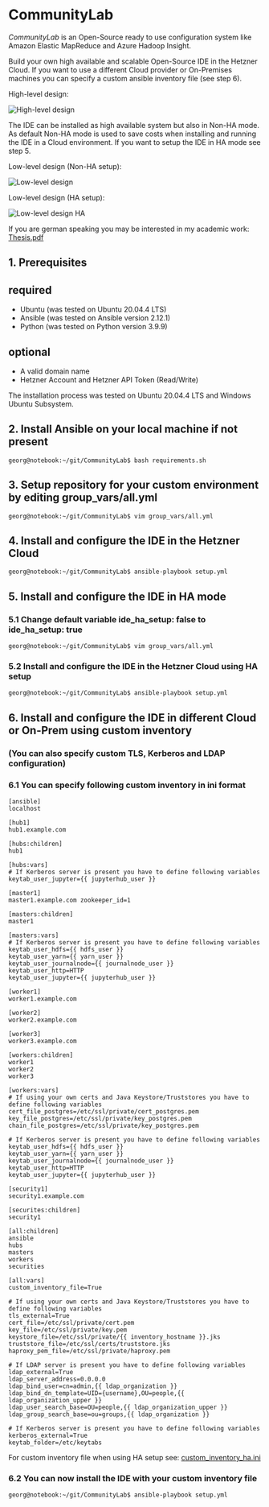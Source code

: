 # CommunityLab

_CommunityLab_ is an Open-Source ready to use configuration system like Amazon Elastic MapReduce and Azure Hadoop Insight.

Build your own high available and scalable Open-Source IDE in the Hetzner Cloud. If you want to use a different Cloud provider or On-Premises machines you can specify a custom ansible inventory file (see step 6).

High-level design:

![High-level design](https://github.com/GeorgSchulz/CommunityLab/blob/master/images/HLD.bmp?raw=True)

The IDE can be installed as high available system but also in Non-HA mode. As default Non-HA mode is used to save costs when installing and running the IDE in a Cloud environment. If you want to setup the IDE in HA mode see step 5.

Low-level design (Non-HA setup):

![Low-level design](https://github.com/GeorgSchulz/CommunityLab/blob/master/images/LLD_Non_HA.bmp?raw=True)

Low-level design (HA setup):

![Low-level design HA](https://github.com/GeorgSchulz/CommunityLab/blob/master/images/LLD_HA.bmp?raw=True)

If you are german speaking you may be interested in my academic work: [Thesis.pdf](Thesis.pdf)

## 1. Prerequisites
## required
- Ubuntu (was tested on Ubuntu 20.04.4 LTS)
- Ansible (was tested on Ansible version 2.12.1)
- Python (was tested on Python version 3.9.9)

## optional
- A valid domain name
- Hetzner Account and Hetzner API Token (Read/Write)

The installation process was tested on Ubuntu 20.04.4 LTS and Windows Ubuntu Subsystem.

## 2. Install Ansible on your local machine if not present
```console
georg@notebook:~/git/CommunityLab$ bash requirements.sh 
```

## 3. Setup repository for your custom environment by editing group_vars/all.yml
```console
georg@notebook:~/git/CommunityLab$ vim group_vars/all.yml
```

## 4. Install and configure the IDE in the Hetzner Cloud
```console
georg@notebook:~/git/CommunityLab$ ansible-playbook setup.yml
```

## 5. Install and configure the IDE in HA mode
### 5.1 Change default variable ide_ha_setup: false to ide_ha_setup: true
```console
georg@notebook:~/git/CommunityLab$ vim group_vars/all.yml
```

### 5.2 Install and configure the IDE in the Hetzner Cloud using HA setup
```console
georg@notebook:~/git/CommunityLab$ ansible-playbook setup.yml
```

## 6. Install and configure the IDE in different Cloud or On-Prem using custom inventory 
### (You can also specify custom TLS, Kerberos and LDAP configuration)
### 6.1 You can specify following custom inventory in ini format
```console
[ansible]
localhost

[hub1]
hub1.example.com

[hubs:children]
hub1

[hubs:vars]
# If Kerberos server is present you have to define following variables
keytab_user_jupyter={{ jupyterhub_user }}

[master1]
master1.example.com zookeeper_id=1

[masters:children]
master1

[masters:vars]
# If Kerberos server is present you have to define following variables
keytab_user_hdfs={{ hdfs_user }}
keytab_user_yarn={{ yarn_user }}
keytab_user_journalnode={{ journalnode_user }}
keytab_user_http=HTTP
keytab_user_jupyter={{ jupyterhub_user }}

[worker1]
worker1.example.com

[worker2]
worker2.example.com

[worker3]
worker3.example.com

[workers:children]
worker1
worker2
worker3

[workers:vars]
# If using your own certs and Java Keystore/Truststores you have to define following variables
cert_file_postgres=/etc/ssl/private/cert_postgres.pem
key_file_postgres=/etc/ssl/private/key_postgres.pem
chain_file_postgres=/etc/ssl/private/key_postgres.pem

# If Kerberos server is present you have to define following variables
keytab_user_hdfs={{ hdfs_user }}
keytab_user_yarn={{ yarn_user }}
keytab_user_journalnode={{ journalnode_user }}
keytab_user_http=HTTP
keytab_user_jupyter={{ jupyterhub_user }}

[security1]
security1.example.com 

[securites:children]
security1

[all:children]
ansible
hubs
masters
workers
securities

[all:vars]
custom_inventory_file=True

# If using your own certs and Java Keystore/Truststores you have to define following variables
tls_external=True
cert_file=/etc/ssl/private/cert.pem
key_file=/etc/ssl/private/key.pem
keystore_file=/etc/ssl/private/{{ inventory_hostname }}.jks
truststore_file=/etc/ssl/certs/truststore.jks
haproxy_pem_file=/etc/ssl/private/haproxy.pem

# If LDAP server is present you have to define following variables
ldap_external=True
ldap_server_address=0.0.0.0
ldap_bind_user=cn=admin,{{ ldap_organization }}
ldap_bind_dn_template=UID={username},OU=people,{{ ldap_organization_upper }}
ldap_user_search_base=OU=people,{{ ldap_organization_upper }}
ldap_group_search_base=ou=groups,{{ ldap_organization }}

# If Kerberos server is present you have to define following variables
kerberos_external=True
keytab_folder=/etc/keytabs
```

For custom inventory file when using HA setup see: [custom_inventory_ha.ini](examples/custom_inventory_ha.ini)

### 6.2 You can now install the IDE with your custom inventory file
```console
georg@notebook:~/git/CommunityLab$ ansible-playbook setup.yml
```
